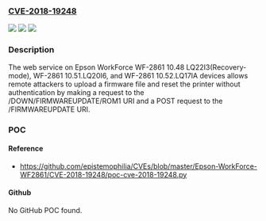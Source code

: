 ### [CVE-2018-19248](https://cve.mitre.org/cgi-bin/cvename.cgi?name=CVE-2018-19248)
![](https://img.shields.io/static/v1?label=Product&message=n%2Fa&color=blue)
![](https://img.shields.io/static/v1?label=Version&message=n%2Fa&color=blue)
![](https://img.shields.io/static/v1?label=Vulnerability&message=n%2Fa&color=brighgreen)

### Description

The web service on Epson WorkForce WF-2861 10.48 LQ22I3(Recovery-mode), WF-2861 10.51.LQ20I6, and WF-2861 10.52.LQ17IA devices allows remote attackers to upload a firmware file and reset the printer without authentication by making a request to the /DOWN/FIRMWAREUPDATE/ROM1 URI and a POST request to the /FIRMWAREUPDATE URI.

### POC

#### Reference
- https://github.com/epistemophilia/CVEs/blob/master/Epson-WorkForce-WF2861/CVE-2018-19248/poc-cve-2018-19248.py

#### Github
No GitHub POC found.

